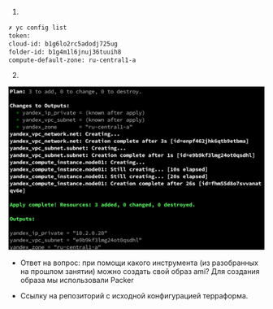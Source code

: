 1.
```
✗ yc config list
token:
cloud-id: b1g6lo2rc5adodj725ug
folder-id: b1g4m1l6jnuj36tuuih8
compute-default-zone: ru-central1-a
```
2.

![terraform_apply_result](https://github.com/evgeniy-skt/devops-netology/blob/main/screenshots/7.2_terraform_apply_result.png)

- Ответ на вопрос: при помощи какого инструмента (из разобранных на прошлом занятии) можно создать свой образ ami?
Для создания образа мы использовали Packer

- Ссылку на репозиторий с исходной конфигурацией терраформа.
